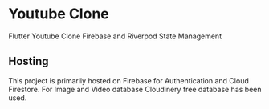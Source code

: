 # Youtube Clone

Flutter Youtube Clone Firebase and Riverpod State Management

## Hosting

This project is primarily hosted on Firebase for Authentication and Cloud Firestore. For Image and Video database Cloudinery free database has been used.


